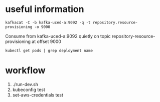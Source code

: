 # useful information

```
kafkacat -C -b kafka-uced-a:9092 -q -t repository.resource-provisioning -o 9000
```
Consume from kafka-uced-a:9092 quietly on topic repository-resource-provisioning at offset 9000

```
kubectl get pods | grep deployment name
```

# workflow

1. ./run-dev.sh
1. kubeconfig test
1. set-aws-credentials test
